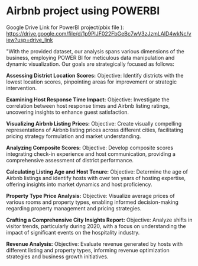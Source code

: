 # Airbnb project using POWERBI

Google Drive Link for PowerBI project(pbix file ):  https://drive.google.com/file/d/1p9PlJF022FbGeBc7wV3zJzmLAlD4wkNc/view?usp=drive_link


"With the provided dataset, our analysis spans various dimensions of the business, employing POWER BI for meticulous data manipulation and dynamic visualization.
Our goals are strategically focused as follows:

**Assessing District Location Scores:**
Objective: Identify districts with the lowest location scores, pinpointing areas for improvement or strategic intervention.

**Examining Host Response Time Impact:**
Objective: Investigate the correlation between host response times and Airbnb listing ratings, uncovering insights to enhance guest satisfaction.

**Visualizing Airbnb Listing Prices:**
Objective: Create visually compelling representations of Airbnb listing prices across different cities, facilitating pricing strategy formulation and market understanding.

**Analyzing Composite Scores:**
Objective: Develop composite scores integrating check-in experience and host communication, providing a comprehensive assessment of district performance.

**Calculating Listing Age and Host Tenure:**
Objective: Determine the age of Airbnb listings and identify hosts with over ten years of hosting expertise, offering insights into market dynamics and host proficiency.

**Property Type Price Analysis:**
Objective: Visualize average prices of various rooms and property types, enabling informed decision-making regarding property management and pricing strategies.

**Crafting a Comprehensive City Insights Report:**
Objective: Analyze shifts in visitor trends, particularly during 2020, with a focus on understanding the impact of significant events on the hospitality industry.

**Revenue Analysis:**
Objective: Evaluate revenue generated by hosts with different listing and property types, informing revenue optimization strategies and business growth initiatives.
